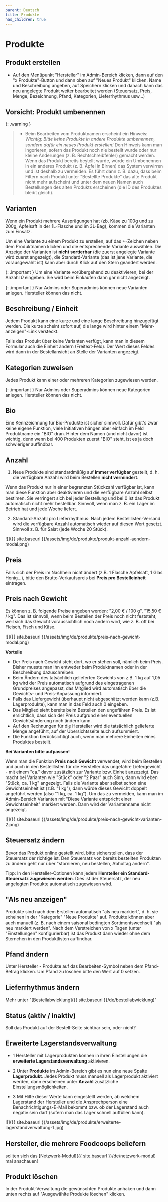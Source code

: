 ```yaml
---
parent: Deutsch
title: Produkte
has_children: true
---
```


# Produkte

## Produkt erstellen

* Auf den Menüpunkt "Hersteller" im Admin-Bereich klicken, dann auf den "x Produkte"-Button und dann oben auf "Neues Produkt" klicken. Name und Beschreibung angeben, auf Speichern klicken und danach kann das neu angelegte Produkt weiter bearbeitet werden (Steuersatz, Preis, Menge, Bezeichnung, Pfand, Kategorien, Lieferrhythmus usw...)

## Vorsicht: Produkt umbenennen

{: .warning }
> * Beim Bearbeiten vom Produktnamen erscheint ein Hinweis: *Wichtig: Bitte keine Produkte in andere Produkte umbenennen, sondern dafür ein neues Produkt erstellen!*
> Den Hinweis kann man ingorieren, sofern das Produkt noch nie bestellt wurde oder nur kleine Änderungen (z. B. Rechtschreibfehler) gemacht werden.
> Wenn das Produkt bereits bestellt wurde, würde ein Umbenennen in ein anderes Produkt (z. B. Äpfel in Birnen) das System verwirren und ist deshalb zu vermeiden. Es führt dann z. B. dazu, dass beim Filtern nach Produkt unter "Bestellte Produkte" das alte Produkt nicht mehr aufscheint und unter dem neuen Namen auch Bestellungen des alten Produkts erscheinen (die ID des Produktes bleibt gleich).

## Varianten

Wenn ein Produkt mehrere Ausprägungen hat (zb. Käse zu 100g und zu 200g, Apfelsaft in der 1L-Flasche und im 3L-Bag), kommen die Varianten zum Einsatz.

Um eine Variante zu einem Produkt zu erstellen, auf das +-Zeichen neben dem Produktnamen klicken und die entsprechende Variante auswählen. Die Anzeige der Varianten ist **nicht sortierbar** (die zuerst angelegte Variante wird zuerst angezeigt), die Standard-Variante (das ist jene Variante, die vorausgewählt ist) kann aber durch Klick auf den Stern geändert werden.

{: .important }
Um eine Variante vorübergehend zu deaktivieren, bei der Anzahl *0* eingeben. Sie wird beim Einkaufen dann gar nicht angezeigt.

{: .important }
Nur Admins oder Superadmins können neue Varianten anlegen. Hersteller können das nicht.

## Beschreibung / Einheit

Jedem Produkt kann eine kurze und eine lange Beschreibung hinzugefügt werden. Die kurze scheint sofort auf, die lange wird hinter einem "Mehr-anzeigen"-Link versteckt.

Falls das Produkt über keine Varianten verfügt, kann man in diesem Formular auch die Einheit ändern (Freitext-Feld). Der Wert dieses Feldes wird dann in der Bestellansicht an Stelle der Varianten angezeigt.

## Kategorien zuweisen

Jedes Produkt kann einer oder mehreren Kategorien zugewiesen werden.

{: .important }
Nur Admins oder Superadmins können neue Kategorien anlegen. Hersteller können das nicht.

## Bio

Eine Kennzeichnung für Bio-Produkte ist sicher sinnvoll. Dafür gibt's zwar keine eigene Funktion, viele Initiativen hängen aber einfach im Feld Produktname ein "BIO" dran. Hinter dem Namen (und nicht davor) ist wichtig, denn wenn bei 400 Produkten zuerst "BIO" steht, ist es ja doch schwieriger auffindbar.

## Anzahl

1. Neue Produkte sind standardmäßig auf **immer verfügbar** <i class="fas fa-infinity ok"></i> gestellt, d. h. die verfügbare Anzahl wird beim Bestellen **nicht vermindert**.

Wenn das Produkt nur in einer begrenzten Stückzahl verfügbar ist, kann man diese Funktion aber deaktivieren und die verfügbare Anzahl selbst bestimen. Sie verringert sich bei jeder Bestellung und bei 0 ist das Produkt automatisch nicht mehr bestellbar. Sinnvoll, wenn man z. B. ein Lager im Betrieb hat und jede Woche liefert.

2. Standard-Anzahl pro Lieferrhythmus: Nach jedem Bestelllisten-Versand wird die verfügbare Anzahl automatisch wieder auf diesen Wert gesetzt. Sinnvoll z. B. für Salat (jede Woche 20 Stück).

![]({{ site.baseurl }}/assets/img/de/produkte/produkt-anzahl-aendern-modal.png)


## Preis

Falls sich der Preis im Nachhein nicht ändert (z.B. 1 Flasche Apfelsaft, 1 Glas Honig...), bitte den Brutto-Verkaufspreis bei **Preis pro Bestelleinheit** eintragen.

## Preis nach Gewicht

Es können z. B. folgende Preise angeben werden: "2,00 € / 100 g", "15,50 € / kg". Das ist sinnvoll, wenn beim Bestellen der Preis noch nicht feststeht, weil sich das Gewicht voraussichtlich noch ändern wird, wie z. B. oft bei Fleisch, Fisch und Käse.

![]({{ site.baseurl }}/assets/img/de/produkte/preis-nach-gewicht-modal.png)

**Vorteile**

* Der Preis nach Gewicht steht dort, wo er stehen soll, nämlich beim Preis. Bisher musste man ihn entweder beim Produktnamen oder in der Beschreibung dazuschreiben.
* Beim Ändern des tatsächlich gelieferten Gewichts von z.B. 1 kg auf 1,05 kg wird der Preis automatisch aufgrund des eingetragenen Grundpreises angepasst, das Mitglied wird automatisch über die Gewichts- und Preis-Anpassung informiert.
* Falls das Liefergewicht überhaupt nicht abgeschätzt werden kann (z.B. Lagerprodukte), kann man in das Feld auch 0 eingeben.
* Das Mitglied sieht bereits beim Bestellen den ungefähren Preis. Es ist ersichtlich, dass sich der Preis aufgrund einer eventuellen Gewichtsänderung noch ändern kann.
* Auf den Rechnungen für die Hersteller wird die tatsächlich gelieferte Menge angeführt, auf der Übersichtsseite auch aufsummiert.
* Die Funktion berücksichtigt auch, wenn man mehrere Einheiten eines Produktes bestellt.

**Bei Varianten bitte aufpassen!**

Wenn man die Funktion **Preis nach Gewicht** verwendet, wird beim Bestellen und auch in den Bestelllisten für die Hersteller das ungefähre Liefergewicht - mit einem "ca." davor zusätzlich zur Variante bzw. Einheit anzezeigt. Das macht bei Varianten wie "Stück" oder "2 Paar" auch Sinn, dann wird eben "Stück, ca. 1 kg" angezeigt. Falls die Variante aber selbst schon eine Gewichtseinheit ist (z.B. "1 kg"), dann würde dieses Gewicht doppelt angeführt werden (also "1 kg, ca. 1 kg"). Um das zu vermeiden, kann man im Admin-Bereich Varianten mit "Diese Variante entspricht einer Gewichtseinheit" markiert werden. Dann wird der Variantenname nicht angezeigt.

![]({{ site.baseurl }}/assets/img/de/produkte/preis-nach-gewicht-varianten-2.png)

## Steuersatz ändern

Bevor das Produkt online gestellt wird, bitte sicherstellen, dass der Steuersatz der richtige ist. Den Steuersatz von bereits bestellten Produkten zu ändern geht nur über "stornieren, neu bestellen, Abholtag ändern".

Tipp: In den Hersteller-Optionen kann jedem **Hersteller ein Standard-Steuersatz zugewiesen werden**. Dies ist der Steuersatz, der neu angelegten Produkte automatisch zugewiesen wird.

## "Als neu anzeigen"

Produkte sind nach dem Erstellen automatisch "als neu markiert", d. h. sie scheinen in der "Kategorie" "Neue Produkte" auf. Produkte können aber auch manuell (z. B. nach einem saisonal bedingten Sortimentswechsel) "als neu markiert werden". Nach dem Verstreichen von x Tagen (unter "Einstellungen" konfigurierbar) ist das Produkt dann wieder ohne dem Sternchen in den Produktlisten auffindbar.

## Pfand ändern

Unter Hersteller - Produkte auf das Bearbeiten-Symbol neben dem Pfand-Betrag klicken. Um Pfand zu löschen bitte den Wert auf 0 setzen.

## Lieferrhythmus ändern
Mehr unter "[Bestellabwicklung]({{ site.baseurl }}/de/bestellabwicklung)"

## Status (aktiv / inaktiv)

Soll das Produkt auf der Bestell-Seite sichtbar sein, oder nicht?

## Erweiterte Lagerstandsverwaltung

* 1 Hersteller mit Lagerprodukten können in ihren Einstellungen die **erweiterte Lagerstandsverwaltung** aktivieren.

* 2 Unter **Produkte** im Admin-Bereich gibt es nun eine neue Spalte **Lagerprodukt**. Jedes Produkt muss manuell als Lagerprodukt aktiviert werden, dann erscheinen unter **Anzahl** zusätzliche Einstellungsmöglichkeiten.

* 3 Mit Hilfe dieser Werte kann eingestellt werden, ab welchem Lagerstand der Hersteller und die Ansprechperson eine Benachrichtigungs-E-Mail bekommt bzw. ob der Lagerstand auch negativ sein darf (sofern man das Lager schnell auffüllen kann).

![]({{ site.baseurl }}/assets/img/de/produkte/erweiterte-lagerstandverwaltung-1.jpg)

## Hersteller, die mehrere Foodcoops beliefern
sollten sich das [Netzwerk-Modul]({{ site.baseurl }}/de/netzwerk-modul) mal anschauen!

## Produkt löschen
In der Produkt-Verwaltung die gewünschten Produkte anhaken und dann unten rechts auf "Ausgewählte Produkte löschen" klicken.

